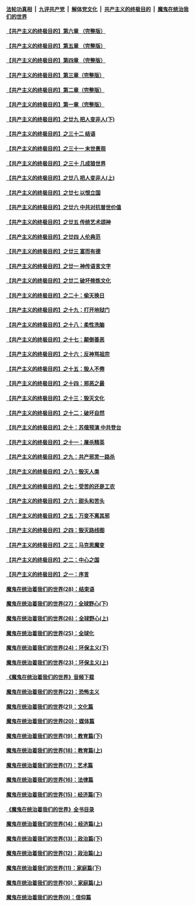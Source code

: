 ####  [法轮功真相](../../../../basic/blob/master/README.md?t=03080753) &nbsp;|&nbsp; [九评共产党](../../../../9ping.md/blob/master/README.md?t=03080753) &nbsp;|&nbsp; [解体党文化](../../../../jtdwh.md/blob/master/README.md?t=03080753)  &nbsp;|&nbsp; [共产主义的终极目的](../../../../gczydzjmd.md/blob/master/README.md?t=03080753) &nbsp;|&nbsp; [魔鬼在统治我们的世界](../../../../mgztzwmdsj.md/blob/master/README.md?t=03080753) 

#### [【共产主义的终极目的】第六章 （完整版）](../pages/nsc422/n11428913.md?t=03080753) 

#### [【共产主义的终极目的】第五章 （完整版）](../pages/nsc422/n11428912.md?t=03080753) 

#### [【共产主义的终极目的】第四章 （完整版）](../pages/nsc422/n11428907.md?t=03080753) 

#### [【共产主义的终极目的】第三章（完整版）](../pages/nsc422/n11428848.md?t=03080753) 

#### [【共产主义的终极目的】第二章（完整版）](../pages/nsc422/n11428831.md?t=03080753) 

#### [【共产主义的终极目的】第一章（完整版）](../pages/nsc422/n11417651.md?t=03080753) 

#### [【共产主义的终极目的】之廿九 把人变非人(下)](../pages/nsc422/n11344140.md?t=03080753) 

#### [【共产主义的终极目的】之三十二 结语](../pages/nsc422/n11360535.md?t=03080753) 

#### [【共产主义的终极目的】之三十一 末世景观](../pages/nsc422/n11351129.md?t=03080753) 

#### [【共产主义的终极目的】之三十 几成狼世界](../pages/nsc422/n11348280.md?t=03080753) 

#### [【共产主义的终极目的】之廿八 把人变非人(上)](../pages/nsc422/n11340492.md?t=03080753) 

#### [【共产主义的终极目的】之廿七 以恨立国](../pages/nsc422/n11336944.md?t=03080753) 

#### [【共产主义的终极目的】之廿六 中共对抗普世价值](../pages/nsc422/n11324785.md?t=03080753) 

#### [【共产主义的终极目的】之廿五 传统艺术颂神](../pages/nsc422/n11296396.md?t=03080753) 

#### [【共产主义的终极目的】之廿四 人伦典范](../pages/nsc422/n11296397.md?t=03080753) 

#### [【共产主义的终极目的】之廿三 富而有德](../pages/nsc422/n11283598.md?t=03080753) 

#### [【共产主义的终极目的】之廿一 神传语言文字](../pages/nsc422/n11263265.md?t=03080753) 

#### [【共产主义的终极目的】之廿二 破坏修炼文化](../pages/nsc422/n11245728.md?t=03080753) 

#### [【共产主义的终极目的】之二十：偷天换日](../pages/nsc422/n11238846.md?t=03080753) 

#### [【共产主义的终极目的】之十九：打开地狱门](../pages/nsc422/n11206376.md?t=03080753) 

#### [【共产主义的终极目的】之十八：柔性洗脑](../pages/nsc422/n11199994.md?t=03080753) 

#### [【共产主义的终极目的】之十七：颠倒善恶](../pages/nsc422/n11179782.md?t=03080753) 

#### [【共产主义的终极目的】之十六：反神骂祖宗](../pages/nsc422/n11166798.md?t=03080753) 

#### [【共产主义的终极目的】之十五：毁人不倦](../pages/nsc422/n11166792.md?t=03080753) 

#### [【共产主义的终极目的】之十四：邪恶之最](../pages/nsc422/n11150249.md?t=03080753) 

#### [【共产主义的终极目的】之十三：毁灭文化](../pages/nsc422/n11135227.md?t=03080753) 

#### [【共产主义的终极目的】之十二：破坏自然](../pages/nsc422/n11135214.md?t=03080753) 

#### [【共产主义的终极目的】之十：苏俄预演 中共登台](../pages/nsc422/n11118424.md?t=03080753) 

#### [【共产主义的终极目的】之十一：屠杀精英](../pages/nsc422/n11118442.md?t=03080753) 

#### [【共产主义的终极目的】之九：共产邪灵一路杀](../pages/nsc422/n11114139.md?t=03080753) 

#### [【共产主义的终极目的】之八：毁灭人类](../pages/nsc422/n11108503.md?t=03080753) 

#### [【共产主义的终极目的】之七：受苦的还是工农](../pages/nsc422/n11101809.md?t=03080753) 

#### [【共产主义的终极目的】之六：甜头和苦头](../pages/nsc422/n11096971.md?t=03080753) 

#### [【共产主义的终极目的】之五：万变不离其邪](../pages/nsc422/n11091285.md?t=03080753) 

#### [【共产主义的终极目的】之四：毁灭路线图](../pages/nsc422/n11086284.md?t=03080753) 

#### [【共产主义的终极目的】之三：马克思魔变](../pages/nsc422/n11061941.md?t=03080753) 

#### [【共产主义的终极目的】之二：中心之国](../pages/nsc422/n11047728.md?t=03080753) 

#### [【共产主义的终极目的】之一：序言](../pages/nsc422/n11086077.md?t=03080753) 

#### [魔鬼在统治着我们的世界(28)：结束语](../pages/nsc422/n10936246.md?t=03080753) 

#### [魔鬼在统治着我们的世界(27)：全球野心(下)](../pages/nsc422/n10928319.md?t=03080753) 

#### [魔鬼在统治着我们的世界(26)：全球野心(上)](../pages/nsc422/n10900318.md?t=03080753) 

#### [魔鬼在统治着我们的世界(25)：全球化](../pages/nsc422/n10788205.md?t=03080753) 

#### [魔鬼在统治着我们的世界(24)：环保主义(下)](../pages/nsc422/n10695307.md?t=03080753) 

#### [魔鬼在统治着我们的世界(23)：环保主义(上)](../pages/nsc422/n10688613.md?t=03080753) 

#### [《魔鬼在统治着我们的世界》音频下载](../pages/nsc422/n10635553.md?t=03080753) 

#### [魔鬼在统治着我们的世界(22)：恐怖主义](../pages/nsc422/n10614727.md?t=03080753) 

#### [魔鬼在统治着我们的世界(21)：文化篇](../pages/nsc422/n10597706.md?t=03080753) 

#### [魔鬼在统治着我们的世界(20)：媒体篇](../pages/nsc422/n10586579.md?t=03080753) 

#### [魔鬼在统治着我们的世界(19)：教育篇(下)](../pages/nsc422/n10564808.md?t=03080753) 

#### [魔鬼在统治着我们的世界(18)：教育篇(上)](../pages/nsc422/n10526970.md?t=03080753) 

#### [魔鬼在统治着我们的世界(17)：艺术篇](../pages/nsc422/n10499093.md?t=03080753) 

#### [魔鬼在统治着我们的世界(16)：法律篇](../pages/nsc422/n10485969.md?t=03080753) 

#### [魔鬼在统治着我们的世界(15)：经济篇(下)](../pages/nsc422/n10469975.md?t=03080753) 

#### [《魔鬼在统治着我们的世界》全书目录](../pages/nsc422/n10464261.md?t=03080753) 

#### [魔鬼在统治着我们的世界(14)：经济篇(上)](../pages/nsc422/n10457370.md?t=03080753) 

#### [魔鬼在统治着我们的世界(13)：政治篇(下)](../pages/nsc422/n10448270.md?t=03080753) 

#### [魔鬼在统治着我们的世界(12)：政治篇(上)](../pages/nsc422/n10444576.md?t=03080753) 

#### [魔鬼在统治着我们的世界(11)：家庭篇(下)](../pages/nsc422/n10440961.md?t=03080753) 

#### [魔鬼在统治着我们的世界(10)：家庭篇(上)](../pages/nsc422/n10435448.md?t=03080753) 

#### [魔鬼在统治着我们的世界(9)：信仰篇](../pages/nsc422/n10432159.md?t=03080753) 

